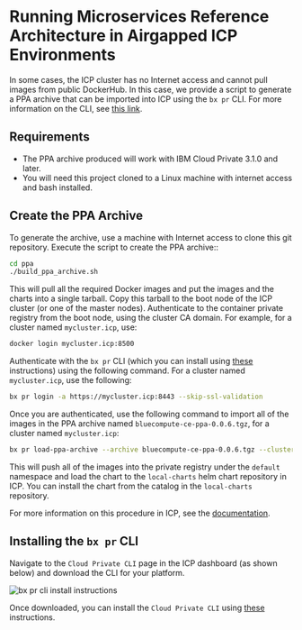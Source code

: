 # Running Microservices Reference Architecture in Airgapped ICP Environments

In some cases, the ICP cluster has no Internet access and cannot pull images from public DockerHub.  In this case, we provide a script to generate a PPA archive that can be imported into ICP using the `bx pr` CLI.  For more information on the CLI, see [this link](https://www.ibm.com/support/knowledgecenter/en/SSBS6K_2.1.0/manage_cluster/install_cli.html).

## Requirements

- The PPA archive produced will work with IBM Cloud Private 3.1.0 and later.
- You will need this project cloned to a Linux machine with internet access and bash installed.

## Create the PPA Archive

To generate the archive, use a machine with Internet access to clone this git repository. Execute the script to create the PPA archive::

```bash
cd ppa
./build_ppa_archive.sh
```

This will pull all the required Docker images and put the images and the charts into a single tarball.  Copy this tarball to the boot node of the ICP cluster (or one of the master nodes).  Authenticate to the container private registry from the boot node, using the cluster CA domain.  For example, for a cluster named `mycluster.icp`, use:

```bash
docker login mycluster.icp:8500
```

Authenticate with the `bx pr` CLI (which you can install using [these](#installing-the-bx-pr-cli) instructions) using the following command.  For a cluster named `mycluster.icp`, use the following:

```bash
bx pr login -a https://mycluster.icp:8443 --skip-ssl-validation
```

Once you are authenticated, use the following command to import all of the images in the PPA archive named `bluecompute-ce-ppa-0.0.6.tgz`, for a cluster named `mycluster.icp`:

```bash
bx pr load-ppa-archive --archive bluecompute-ce-ppa-0.0.6.tgz --clustername mycluster.icp --namespace default
```

This will push all of the images into the private registry under the `default` namespace and load the chart to the `local-charts` helm chart repository in ICP.  You can install the chart from the catalog in the `local-charts` repository.

For more information on this procedure in ICP, see the [documentation](https://www.ibm.com/support/knowledgecenter/en/SSBS6K_2.1.0/app_center/add_package_offline.html).

## Installing the `bx pr` CLI

Navigate to the `Cloud Private CLI` page in the ICP dashboard (as shown below) and download the CLI for your platform.

![bx pr cli install instructions](imgs/bx_pr_cli.png?raw=true)

Once downloaded, you can install the `Cloud Private CLI` using [these](https://www.ibm.com/support/knowledgecenter/SSBS6K_2.1.0/manage_cluster/install_cli.html) instructions.